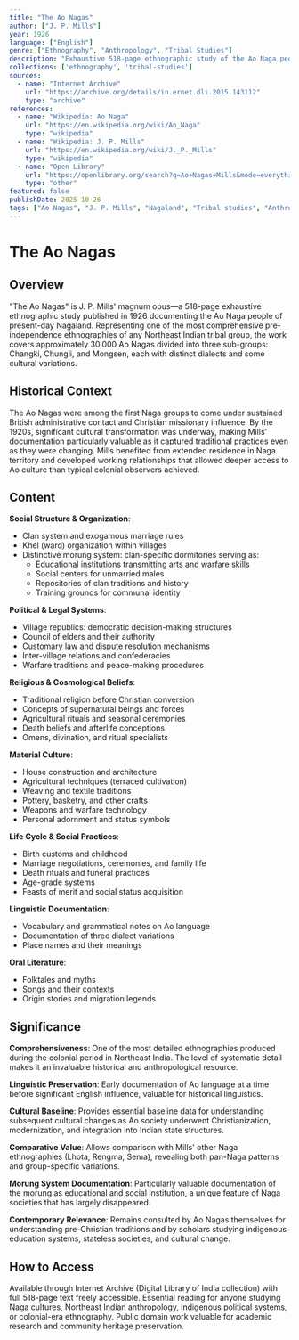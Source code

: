 ```yaml
---
title: "The Ao Nagas"
author: ["J. P. Mills"]
year: 1926
language: ["English"]
genre: ["Ethnography", "Anthropology", "Tribal Studies"]
description: "Exhaustive 518-page ethnographic study of the Ao Naga people (population ~30,000 in three groups: Changki, Chungli, Mongsen), covering their distinctive clan-based morung system where each clan maintains its own dormitory for transmitting arts, warfare skills, and social education. Documents material culture, domestic life, village organization, law and customs, religious practices, kinship patterns, linguistic analysis and folktales."
collections: ['ethnography', 'tribal-studies']
sources:
  - name: "Internet Archive"
    url: "https://archive.org/details/in.ernet.dli.2015.143112"
    type: "archive"
references:
  - name: "Wikipedia: Ao Naga"
    url: "https://en.wikipedia.org/wiki/Ao_Naga"
    type: "wikipedia"
  - name: "Wikipedia: J. P. Mills"
    url: "https://en.wikipedia.org/wiki/J._P._Mills"
    type: "wikipedia"
  - name: "Open Library"
    url: "https://openlibrary.org/search?q=Ao+Nagas+Mills&mode=everything"
    type: "other"
featured: false
publishDate: 2025-10-26
tags: ["Ao Nagas", "J. P. Mills", "Nagaland", "Tribal studies", "Anthropology", "Morung system", "Ethnography", "1920s", "Northeast India", "Clan organization", "Colonial ethnography", "Linguistic documentation"]
---
```


# The Ao Nagas

## Overview

"The Ao Nagas" is J. P. Mills' magnum opus—a 518-page exhaustive ethnographic study published in 1926 documenting the Ao Naga people of present-day Nagaland. Representing one of the most comprehensive pre-independence ethnographies of any Northeast Indian tribal group, the work covers approximately 30,000 Ao Nagas divided into three sub-groups: Changki, Chungli, and Mongsen, each with distinct dialects and some cultural variations.

## Historical Context

The Ao Nagas were among the first Naga groups to come under sustained British administrative contact and Christian missionary influence. By the 1920s, significant cultural transformation was underway, making Mills' documentation particularly valuable as it captured traditional practices even as they were changing. Mills benefited from extended residence in Naga territory and developed working relationships that allowed deeper access to Ao culture than typical colonial observers achieved.

## Content

**Social Structure & Organization**:
- Clan system and exogamous marriage rules
- Khel (ward) organization within villages
- Distinctive morung system: clan-specific dormitories serving as:
  - Educational institutions transmitting arts and warfare skills
  - Social centers for unmarried males
  - Repositories of clan traditions and history
  - Training grounds for communal identity

**Political & Legal Systems**:
- Village republics: democratic decision-making structures
- Council of elders and their authority
- Customary law and dispute resolution mechanisms
- Inter-village relations and confederacies
- Warfare traditions and peace-making procedures

**Religious & Cosmological Beliefs**:
- Traditional religion before Christian conversion
- Concepts of supernatural beings and forces
- Agricultural rituals and seasonal ceremonies
- Death beliefs and afterlife conceptions
- Omens, divination, and ritual specialists

**Material Culture**:
- House construction and architecture
- Agricultural techniques (terraced cultivation)
- Weaving and textile traditions
- Pottery, basketry, and other crafts
- Weapons and warfare technology
- Personal adornment and status symbols

**Life Cycle & Social Practices**:
- Birth customs and childhood
- Marriage negotiations, ceremonies, and family life
- Death rituals and funeral practices
- Age-grade systems
- Feasts of merit and social status acquisition

**Linguistic Documentation**:
- Vocabulary and grammatical notes on Ao language
- Documentation of three dialect variations
- Place names and their meanings

**Oral Literature**:
- Folktales and myths
- Songs and their contexts
- Origin stories and migration legends

## Significance

**Comprehensiveness**: One of the most detailed ethnographies produced during the colonial period in Northeast India. The level of systematic detail makes it an invaluable historical and anthropological resource.

**Linguistic Preservation**: Early documentation of Ao language at a time before significant English influence, valuable for historical linguistics.

**Cultural Baseline**: Provides essential baseline data for understanding subsequent cultural changes as Ao society underwent Christianization, modernization, and integration into Indian state structures.

**Comparative Value**: Allows comparison with Mills' other Naga ethnographies (Lhota, Rengma, Sema), revealing both pan-Naga patterns and group-specific variations.

**Morung System Documentation**: Particularly valuable documentation of the morung as educational and social institution, a unique feature of Naga societies that has largely disappeared.

**Contemporary Relevance**: Remains consulted by Ao Nagas themselves for understanding pre-Christian traditions and by scholars studying indigenous education systems, stateless societies, and cultural change.

## How to Access

Available through Internet Archive (Digital Library of India collection) with full 518-page text freely accessible. Essential reading for anyone studying Naga cultures, Northeast Indian anthropology, indigenous political systems, or colonial-era ethnography. Public domain work valuable for academic research and community heritage preservation.
